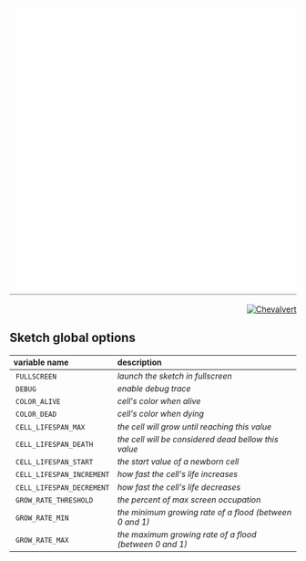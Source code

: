 <p align="center">
  <img src="preview.gif?raw=true">
</p>
<p align="right">
  <a href="http://chevalvert.fr/">
    <img src="https://avatars0.githubusercontent.com/u/7009492?v=3&s=75&raw=true" alt="Chevalvert">
  </a>
</p>

## Sketch global options

| variable name             | description |
| :------------------------ | :---------- |
| `FULLSCREEN`              | _launch the sketch in fullscreen_
| `DEBUG`                   | _enable debug trace_
| `COLOR_ALIVE`             | _cell's color when alive_
| `COLOR_DEAD `             | _cell's color when dying_
| `CELL_LIFESPAN_MAX`       | _the cell will grow until reaching this value_
| `CELL_LIFESPAN_DEATH`     | _the cell will be considered dead bellow this value_
| `CELL_LIFESPAN_START`     | _the start value of a newborn cell_
| `CELL_LIFESPAN_INCREMENT` | _how fast the cell's life increases_
| `CELL_LIFESPAN_DECREMENT` | _how fast the cell's life decreases_
| `GROW_RATE_THRESHOLD`     | _the percent of max screen occupation_
| `GROW_RATE_MIN`           | _the minimum growing rate of a flood (between 0 and 1)_
| `GROW_RATE_MAX`           | _the maximum growing rate of a flood (between 0 and 1)_